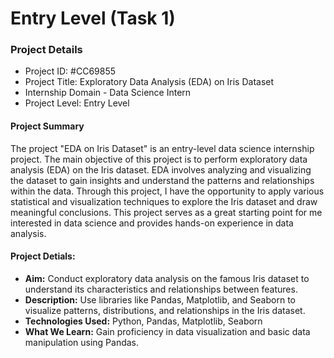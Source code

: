 # Entry Level (Task 1)

### Project Details 
- Project ID: #CC69855
- Project Title: Exploratory Data Analysis (EDA) on Iris Dataset
- Internship Domain - Data Science Intern
- Project Level: Entry Level

#### Project Summary
The project "EDA on Iris Dataset" is an entry-level data science internship project. The main objective of this project is to perform exploratory data analysis (EDA) on the Iris dataset. EDA involves analyzing and visualizing the dataset to gain insights and understand the patterns and relationships within the data. Through this project, I have the opportunity to apply various statistical and visualization techniques to explore the Iris dataset and draw meaningful conclusions. This project serves as a great starting point for me interested in data science and provides hands-on experience in data analysis.

#### Project Detials:
- **Aim:** Conduct exploratory data analysis on the famous Iris dataset to understand its characteristics and relationships between features.
- **Description:** Use libraries like Pandas, Matplotlib, and Seaborn to visualize patterns, distributions, and relationships in the Iris dataset.
- **Technologies Used:** Python, Pandas, Matplotlib, Seaborn
- **What We Learn:** Gain proficiency in data visualization and basic data manipulation using Pandas.